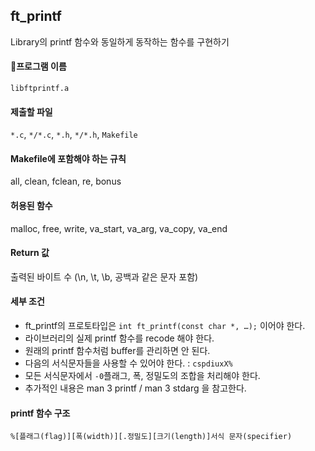 ## ft_printf
Library의 printf 함수와 동일하게 동작하는 함수를 구현하기

#### 🔸프로그램 이름
`libftprintf.a`
#### 제출할 파일
`*.c`, `*/*.c`, `*.h`, `*/*.h`, `Makefile`
#### Makefile에 포함해야 하는 규칙
all, clean, fclean, re, bonus
#### 허용된 함수
malloc, free, write, va_start, va_arg, va_copy, va_end
#### Return 값
출력된 바이트 수 (\n, \t, \b, 공백과 같은 문자 포함)
#### 세부 조건
- ft_printf의 프로토타입은 `int ft_printf(const char *, …);` 이어야 한다.
- 라이브러리의 실제 printf 함수를 recode 해야 한다.
- 원래의 printf 함수처럼 buffer를 관리하면 안 된다.
- 다음의 서식문자들을 사용할 수 있어야 한다. : `cspdiuxX%`
- 모든 서식문자에서 `-0`플래그, 폭, 정밀도의 조합을 처리해야 한다.
- 추가적인 내용은 man 3 printf / man 3 stdarg 을 참고한다.

#### printf 함수 구조
`%[플래그(flag)][폭(width)][.정밀도][크기(length)]서식 문자(specifier)`
